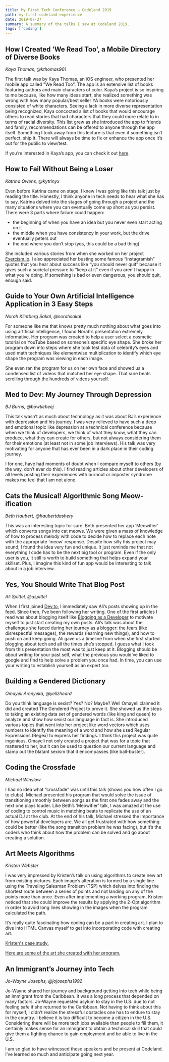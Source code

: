 ```yaml
---
title: My First Tech Conference – Codeland 2019
path: my-first-codeland-experience
date: 2019-07-27
summary: A summary of the talks I saw at Codeland 2019.
tags: ['coding']
---
```



## How I Created 'We Read Too', a Mobile Directory of Diverse Books

_Kaya Thomas, @kthomas901_

The first talk was by Kaya Thomas, an iOS engineer, who presented her mobile app called "We Read Too". The app is an extensive list of books featuring authors and main characters of color. Kaya’s project is so inspiring to me because, like how many ideas start, she realized something was wrong with how many popular/best seller YA books were notoriously consisted of white characters. Seeing a lack in more diverse representation being recognized, Kaya concocted a list of books that would encourage others to read stories that had characters that they could more relate to in terms of racial diversity. This list grew as she introduced the app to friends and family, recommendations can be offered to anyone through the app itself.
Something I took away from this lecture is that even if something isn’t perfect, ship it. There will always be time to fix or enhance the app once it’s out for the public to view/test.

If you’re interested in Kaya’s app, you can check it out [here](https://wereadtoo.launchaco.com/).


## How to Fail Without Being a Loser

_Katrina Owens, @kytrinyx_

Even before Katrina came on stage, I knew I was going like this talk just by reading the title. Honestly, I think anyone in tech needs to hear what she has to say. Katrina delved into the stages of going through a project and the many situations where you can eventually come up short as you persist. There were 3 parts where failure could happen:
- the beginning of when you have an idea but you never even start acting on it
- the middle when you have consistency in your work, but the drive eventually peters out
- the end where you don’t stop (yes, this could be a bad thing)

She included various stories from when she worked on her project [Exercism.io](https://exercism.io/). I also appreciated her busting some famous “Instagramish” quotes that you hear about success like “you should never quit” because it gives such a societal pressure to “keep at it” even if you aren’t happy in what you’re doing. If something is bad or even dangerous, you should quit, enough said.


## Guide to Your Own Artificial Intelligence Application in 3 Easy Steps

_Norah Klintberg Sakal, @norahsakal_

For someone like me that knows pretty much nothing about what goes into using artificial intelligence, I found Norah’s presentation extremely informative. Her program was created to help a user select a cosmetic tutorial on YouTube based on someone’s specific eye shape. She broke her program down into steps where she took test data of celebrity’s eyes and used math techniques like elementwise multiplication to identify which eye shape the program was viewing in each image.

She even ran the program for us on her own face and showed us a condensed list of videos that matched her eye shape. That sure beats scrolling through the hundreds of videos yourself.


## Med to Dev: My Journey Through Depression

_BJ Burns, @bowtiebeej_

This talk wasn’t as much about technology as it was about BJ’s experience with depression and his journey. I was very relieved to have such a deep and emotional topic like depression at a technical conference because when we think of developers, we think of what they know, what they can produce, what they can create for others, but not always considering them for their emotions (at least not in some job interviews). His talk was very motivating for anyone that has ever been in a dark place in their coding journey.

I for one, have had moments of doubt when I compare myself to others (by the way, don’t ever do this). I find reading articles about other developers of all levels posting their experiences with burnout or imposter syndrome makes me feel that I am not alone.


## Cats the Musical! Algorithmic Song Meow-ification

_Beth Haubert, @haubertdashery_

This was an interesting topic for sure. Beth presented her app ‘Meowifier’ which converts songs into cat meows. We were given a mass of knowledge of how to process melody with code to decide how to replace each note with the appropriate ‘meow’ response. Despite how silly this project may sound, I found the idea very fun and unique. It just reminds me that not everything I code has to be the next big tool or program. Even if the only user is you, it still is worth to build something that helps expand your skillset. Plus, I imagine this kind of fun app would be interesting to talk about in a job interview.


## Yes, You Should Write That Blog Post

_Ali Spittel, @aspittel_

When I first joined [Dev.to](https://dev.to/), I immediately saw Ali’s posts showing up in the feed. Since then, I’ve been following her writing. One of the first articles I read was about blogging itself like [Blogging as a Developer](https://dev.to/aspittel/blogging-as-a-developer--5h0m) to motivate myself to just start creating my own posts. Ali’s talk was about the challenges she faced during her journey as a blogger: the fears (like disrespectful messages), the rewards (learning new things), and how to push on and keep going. Ali gave us a timeline from when she first started blogging about tech and all the times she’s stopped. I guess what I took from this presentation the most was to just keep at it. Blogging should be about writing for your past self, what the previous you would’ve liked to google and find to help solve a problem you once had. In time, you can use your writing to establish yourself as an expert too.


## Building a Gendered Dictionary

_Omayeli Arenyeka, @yellzheard_

Do you think language is sexist? Yes? No? Maybe? Well Omayeli claimed it did and created The Gendered Project to prove it. She showed us the steps to taking an existing data set of gendered words (like king and queen) to analyze and show how sexist our language in fact is. She introduced various topics that went into her project like word vectors which uses numbers to identify the meaning of a word and how she used Regular Expressions (Regex) to express her findings. I think this project was quite ingenious. Omayeli not only created a project that was for a topic that mattered to her, but it can be used to question our current language and stamp out the blatant sexism that it encompasses (like ball-buster).


## Coding the Crossfade

_Michael Winslow_

I had no idea what “crossfade” was until this talk (shows you how often I go to clubs). Michael presented his program that would solve the issue of transitioning smoothly between songs as the first one fades away and the next one plays louder. Like Beth’s ‘Meowifier’ talk, I was amazed at the use of coding to control music in matching beats to replicate the use of an actual DJ at the club. At the end of his talk, Michael stressed the importance of how powerful developers are. We all get frustrated with how something could be better (like the song transition problem he was facing), but it’s the coders who think about how the problem can be solved and go about creating a solution.


## Art Meets Algorithms

_Kristen Webster_

I was very impressed by Kristen’s talk on using algorithms to create new art from existing pictures. Each image’s alteration is formed by a single line using the Traveling Salesman Problem (TSP) which delves into finding the shortest route between a series of points and not landing on any of the points more than once. Even after implementing a working program, Kristen noticed that she could improve the results by applying the 2-Opt algorithm in order to avoid long lines showing in the images when the program calculated the path.

It’s really quite fascinating how coding can be a part in creating art. I plan to dive into HTML Canvas myself to get into incorporating code with creating art.

[Kristen's case study.](http://www.kristenwebster.net/projects/algorithmic-art-case-study.html)

[Here are some of the art she created with her program.](http://www.kristenwebster.net/projects/algorithmic-art-gallery.html)


## An Immigrant’s Journey into Tech

_Jo-Wayne Josephs, @jojosephs1992_

Jo-Wayne shared her journey and background getting into tech while being an immigrant from the Caribbean. It was a long process that depended on many factors. Jo-Wayne requested asylum to stay in the U.S. due to not feeling safe if she returned to the Caribbean. Not having to think about this for myself, I didn’t realize the stressful obstacles one has to endure to stay in the country. I believe it is too difficult to become a citizen in the U.S. Considering there will be more tech jobs available than people to fill them, it certainly makes sense for an immigrant to obtain a technical skill that could give them a fighting chance to gain employment and be able to live in the U.S.



I am so glad to have witnessed these speakers and be present at Codeland. I’ve learned so much and anticipate going next year.




